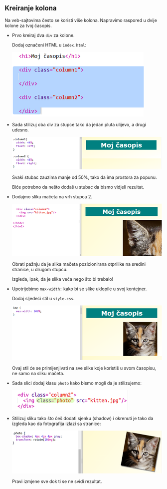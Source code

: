 ## Kreiranje kolona

Na veb-sajtovima često se koristi više kolona. Napravimo raspored u dvije kolone za tvoj časopis.

+ Prvo kreiraj dva `div` za kolone.
    
    Dodaj označeni HTML u `index.html`:
    
    ![screenshot](images/magazine-columns.png)

+ Sada stilizuj oba div za stupce tako da jedan pluta ulijevo, a drugi udesno.
    
    ![screenshot](images/magazine-columns-style.png)
    
    Svaki stubac zauzima manje od 50%, tako da ima prostora za popunu.
    
    Biće potrebno da nešto dodaš u stubac da bismo vidjeli rezultat.

+ Dodajmo sliku mačeta na vrh stupca 2.
    
    ![screenshot](images/magazine-kitten.png)
    
    Obrati pažnju da je slika mačeta pozicionirana otprilike na sredini stranice, u drugom stupcu.
    
    Izgleda, ipak, da je slika veća nego što bi trebalo!

+ Upotrijebimo `max-width:` kako bi se slike uklopile u svoj kontejner.
    
    Dodaj sljedeći stil u `style.css`.
    
    ![screenshot](images/magazine-img-width.png)
    
    Ovaj stil će se primijenjivati na sve slike koje koristiš u svom časopisu, ne samo na sliku mačeta.

+ Sada slici dodaj klasu `photo` kako bismo mogli da je stilizujemo:
    
    ![screenshot](images/magazine-photo.png)

+ Stilizuj sliku tako što ćeš dodati sjenku (shadow) i okrenuti je tako da izgleda kao da fotografija izlazi sa stranice:
    
    ![screenshot](images/magazine-photo-style.png)
    
    Pravi izmjene sve dok ti se ne svidi rezultat.